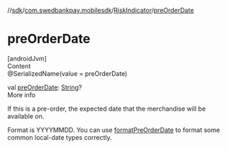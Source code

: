 //[sdk](../../../index.md)/[com.swedbankpay.mobilesdk](../index.md)/[RiskIndicator](index.md)/[preOrderDate](pre-order-date.md)



# preOrderDate  
[androidJvm]  
Content  
@SerializedName(value = preOrderDate)  
  
val [preOrderDate](pre-order-date.md): [String](https://kotlinlang.org/api/latest/jvm/stdlib/kotlin/-string/index.html)?  
More info  


If this is a pre-order, the expected date that the merchandise will be available on.



Format is YYYYMMDD. You can use [formatPreOrderDate](-companion/format-pre-order-date.md) to format some common local-date types correctly.

  



